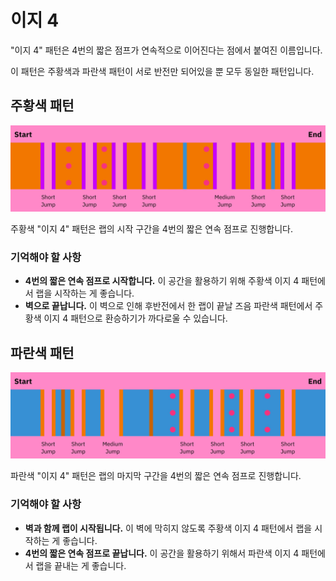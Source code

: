 # 이지 4

"이지 4" 패턴은 4번의 짧은 점프가 연속적으로 이어진다는 점에서 붙여진 이름입니다.

이 패턴은 주황색과 파란색 패턴이 서로 반전만 되어있을 뿐 모두 동일한 패턴입니다.

## 주황색 패턴

![주황색 이지 4](../images/rolls/easy-4-orange-annotated.jpg)

주황색 "이지 4" 패턴은 랩의 시작 구간을 4번의 짧은 연속 점프로 진행합니다.

### 기억해야 할 사항

* **4번의 짧은 연속 점프로 시작합니다.** 이 공간을 활용하기 위해 주황색 이지 4 패턴에서 랩을 시작하는 게 좋습니다.
* **벽으로 끝납니다.** 이 벽으로 인해 후반전에서 한 랩이 끝날 즈음 파란색 패턴에서 주황색 이지 4 패턴으로 환승하기가 까다로울 수 있습니다.

## 파란색 패턴

![파란색 이지 4](../images/rolls/easy-4-blue-annotated.jpg)

파란색 "이지 4" 패턴은 랩의 마지막 구간을 4번의 짧은 연속 점프로 진행합니다.

### 기억해야 할 사항

* **벽과 함께 랩이 시작됩니다.** 이 벽에 막히지 않도록 주황색 이지 4 패턴에서 랩을 시작하는 게 좋습니다.
* **4번의 짧은 연속 점프로 끝납니다.** 이 공간을 활용하기 위해서 파란색 이지 4 패턴에서 랩을 끝내는 게 좋습니다.
